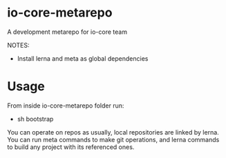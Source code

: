 # io-core-metarepo
A development metarepo for io-core team

NOTES: 
* Install lerna and meta as global dependencies

# Usage

From inside io-core-metarepo folder run:
* sh bootstrap

You can operate on repos as usually, local repositories are linked by lerna. You can run meta commands to make git operations, and lerna commands to build any project with its referenced ones.

